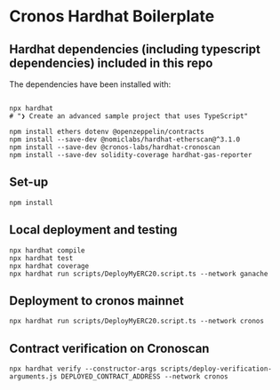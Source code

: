 # Cronos Hardhat Boilerplate

## Hardhat dependencies (including typescript dependencies) included in this repo

The dependencies have been installed with:

```shell

npx hardhat
# "❯ Create an advanced sample project that uses TypeScript"

npm install ethers dotenv @openzeppelin/contracts
npm install --save-dev @nomiclabs/hardhat-etherscan@^3.1.0
npm install --save-dev @cronos-labs/hardhat-cronoscan
npm install --save-dev solidity-coverage hardhat-gas-reporter
```

## Set-up

```shell
npm install
```

## Local deployment and testing

```shell
npx hardhat compile
npx hardhat test
npx hardhat coverage
npx hardhat run scripts/DeployMyERC20.script.ts --network ganache
```

## Deployment to cronos mainnet

```shell
npx hardhat run scripts/DeployMyERC20.script.ts --network cronos
```

## Contract verification on Cronoscan

```shell
npx hardhat verify --constructor-args scripts/deploy-verification-arguments.js DEPLOYED_CONTRACT_ADDRESS --network cronos
```
